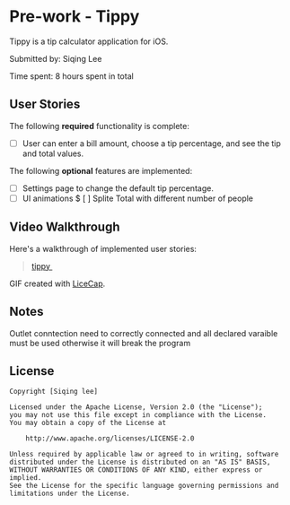 # Pre-work - Tippy

Tippy is a tip calculator application for iOS.

Submitted by: Siqing Lee

Time spent: 8 hours spent in total

## User Stories

The following **required** functionality is complete:
* [ ] User can enter a bill amount, choose a tip percentage, and see the tip and total values.

The following **optional** features are implemented:
* [ ] Settings page to change the default tip percentage.
* [ ] UI animations
$ [ ] Splite Total with different number of people

## Video Walkthrough 

Here's a walkthrough of implemented user stories:

<blockquote class="imgur-embed-pub" lang="en" data-id="a/ITpNT"><a href="//imgur.com/ITpNT">tippy </a></blockquote><script async src="//s.imgur.com/min/embed.js" charset="utf-8"></script>

GIF created with [LiceCap](http://www.cockos.com/licecap/).

## Notes

Outlet conntection need to correctly connected and all declared varaible must be used otherwise it will break the program

## License

    Copyright [Siqing lee]

    Licensed under the Apache License, Version 2.0 (the "License");
    you may not use this file except in compliance with the License.
    You may obtain a copy of the License at

        http://www.apache.org/licenses/LICENSE-2.0

    Unless required by applicable law or agreed to in writing, software
    distributed under the License is distributed on an "AS IS" BASIS,
    WITHOUT WARRANTIES OR CONDITIONS OF ANY KIND, either express or implied.
    See the License for the specific language governing permissions and
    limitations under the License.
